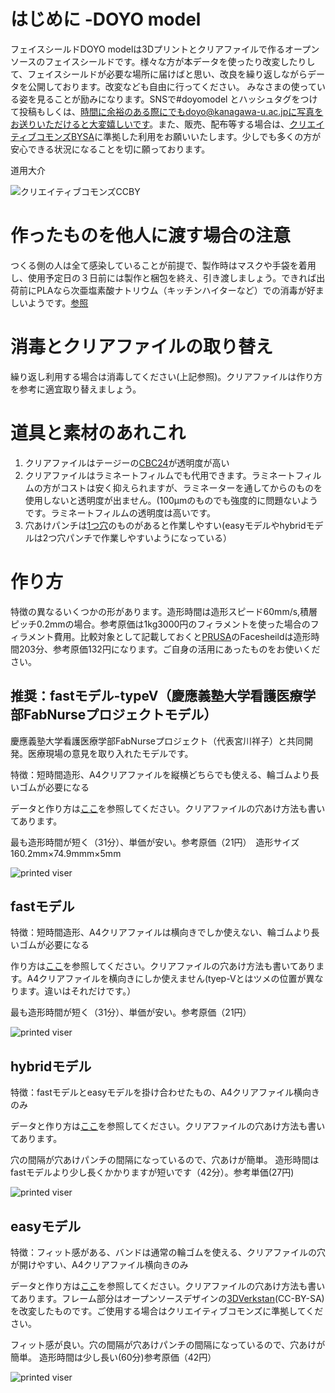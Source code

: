 # はじめに -DOYO model
フェイスシールドDOYO modelは3Dプリントとクリアファイルで作るオープンソースのフェイスシールドです。様々な方が本データを使ったり改変したりして、フェイスシールドが必要な場所に届けばと思い、改良を繰り返しながらデータを公開しております。改変なども自由に行ってください。
みなさまの使っている姿を見ることが励みになります。SNSで#doyomodel とハッシュタグをつけて投稿もしくは、時間に余裕のある際にでもdoyo@kanagawa-u.ac.jpに写真をお送りいただけると大変嬉しいです。また、販売、配布等する場合は、[クリエイティブコモンズBYSA](https://creativecommons.org/licenses/by-sa/3.0/deed.ja)に準拠した利用をお願いいたします。少しでも多くの方が安心できる状況になることを切に願っております。

道用大介

![クリエイティブコモンズCCBY](images/by-sa.png)



# 作ったものを他人に渡す場合の注意
つくる側の人は全て感染していることが前提で、製作時はマスクや手袋を着用し、使用予定日の３日前には製作と梱包を終え、引き渡しましょう。できれば出荷前にPLAなら次亜塩素酸ナトリウム（キッチンハイターなど）での消毒が好ましいようです。[参照](https://help.prusa3d.com/en/article/prusa-face-shield-disinfection_125457?fbclid=IwAR1E9TaWje1hrFnzYF6KLgC5qMqZX60T88_2Ch9ydYj7H9O7tvyOMQv_r-4#not-recommended-methodshttps://help.prusa3d.com/en/article/prusa-face-shield-disinfection_125457?fbclid=IwAR1E9TaWje1hrFnzYF6KLgC5qMqZX60T88_2Ch9ydYj7H9O7tvyOMQv_r-4#not-recommended-methods)

# 消毒とクリアファイルの取り替え
繰り返し利用する場合は消毒してください(上記参照)。クリアファイルは作り方を参考に適宜取り替えましょう。

# 道具と素材のあれこれ
1. クリアファイルはテージーの[CBC24](https://jp.misumi-ec.com/vona2/detail/223006915907/?HissuCode=CBC-24)が透明度が高い
2. クリアファイルはラミネートフィルムでも代用できます。ラミネートフィルムの方がコストは安く抑えられますが、ラミネーターを通してからのものを使用しないと透明度が出ません。(100μmのものでも強度的に問題ないようです。ラミネートフィルムの透明度は高いです。
3. 穴あけパンチは[1つ穴](https://www.amazon.co.jp/%E3%82%AB%E3%83%BC%E3%83%AB%E4%BA%8B%E5%8B%99%E5%99%A8-%E7%A9%B4%E3%81%82%E3%81%91%E3%83%91%E3%83%B3%E3%83%81-18%E6%9E%9A-%E3%83%96%E3%83%AB%E3%83%BC-SD-15-3-B/dp/B002UKPANU/ref=pd_lpo_229_t_0/355-5200154-9043314?_encoding=UTF8&pd_rd_i=B00CEPLT8Q&pd_rd_r=7bf896b1-2a47-4264-9537-bacd488a21b8&pd_rd_w=CTvLL&pd_rd_wg=Ey0jT&pf_rd_p=4b55d259-ebf0-4306-905a-7762d1b93740&pf_rd_r=K69H67YACJRK8N88XNW2&refRID=K69H67YACJRK8N88XNW2&th=1)のものがあると作業しやすい(easyモデルやhybridモデルは2つ穴パンチで作業しやすいようになっている）

# 作り方
特徴の異なるいくつかの形があります。造形時間は造形スピード60mm/s,積層ピッチ0.2mmの場合。参考原価は1kg3000円のフィラメントを使った場合のフィラメント費用。比較対象として記載しておくと[PRUSA](https://www.prusaprinters.org/prints/25857-prusa-protective-face-shield-rc2)のFacesheildは造形時間203分、参考原価132円になります。ご自身の活用にあったものをお使いください。

## 推奨：fastモデル-typeV（慶應義塾大学看護医療学部FabNurseプロジェクトモデル）
慶應義塾大学看護医療学部FabNurseプロジェクト（代表宮川祥子）と共同開発。医療現場の意見を取り入れたモデルです。

特徴：短時間造形、A4クリアファイルを縦横どちらでも使える、輪ゴムより長いゴムが必要になる

データと作り方は[ここ](ver2_fast_typeV/README.md)を参照してください。クリアファイルの穴あけ方法も書いてあります。

最も造形時間が短く（31分）、単価が安い。参考原価（21円）　造形サイズ160.2mm×74.9mmm×5mm

![printed viser](images/fastV-01.jpeg)

## fastモデル
特徴：短時間造形、A4クリアファイルは横向きでしか使えない、輪ゴムより長いゴムが必要になる

作り方は[ここ](ver2_small/README.md)を参照してください。クリアファイルの穴あけ方法も書いてあります。A4クリアファイルを横向きにしか使えません(tyep-Vとはツメの位置が異なります。違いはそれだけです。）


最も造形時間が短く（31分）、単価が安い。参考原価（21円）

![printed viser](images/ver2-2.jpeg)


## hybridモデル
特徴：fastモデルとeasyモデルを掛け合わせたもの、A4クリアファイル横向きのみ

データと作り方は[ここ](ver2_hybrid/README.md)を参照してください。クリアファイルの穴あけ方法も書いてあります。

穴の間隔が穴あけパンチの間隔になっているので、穴あけが簡単。
造形時間はfastモデルより少し長くかかりますが短いです（42分）。参考単価(27円)

![printed viser](images/ver2h-1.png)



## easyモデル
特徴：フィット感がある、バンドは通常の輪ゴムを使える、クリアファイルの穴が開けやすい、A4クリアファイル横向きのみ

データと作り方は[ここ](ver1_4hole/README.md)を参照してください。クリアファイルの穴あけ方法も書いてあります。フレーム部分はオープンソースデザインの[3DVerkstan](https://www.youmagine.com/designs/protective-visor-by-3dverkstan)(CC-BY-SA)を改変したものです。ご使用する場合はクリエイティブコモンズに準拠してください。

フィット感が良い。穴の間隔が穴あけパンチの間隔になっているので、穴あけが簡単。
造形時間は少し長い(60分)参考原価（42円）


![printed viser](images/ver1-2_1.jpeg)
